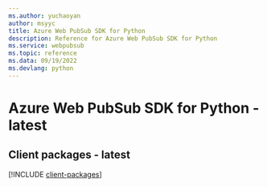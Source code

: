 ```yaml
---
ms.author: yuchaoyan
author: msyyc
title: Azure Web PubSub SDK for Python
description: Reference for Azure Web PubSub SDK for Python
ms.service: webpubsub
ms.topic: reference
ms.data: 09/19/2022
ms.devlang: python
---
```

# Azure Web PubSub SDK for Python - latest

## Client packages - latest
[!INCLUDE [client-packages](web-pubsub-client-index.md)]